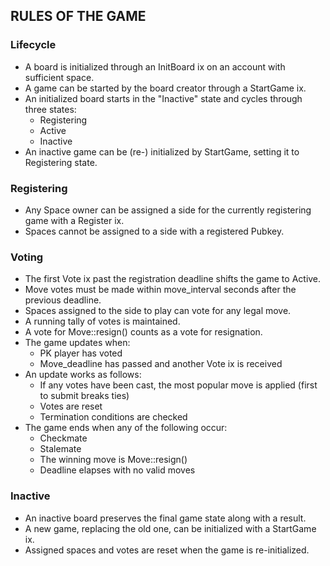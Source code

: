 

## RULES OF THE GAME

### Lifecycle
- A board is initialized through an InitBoard ix on an account with sufficient space.
- A game can be started by the board creator through a StartGame ix.
- An initialized board starts in the "Inactive" state and cycles through three states:
    - Registering
    - Active
    - Inactive
- An inactive game can be (re-) initialized by StartGame, setting it to Registering state.

### Registering
- Any Space owner can be assigned a side for the currently registering game with a Register ix.
- Spaces cannot be assigned to a side with a registered Pubkey.

### Voting
- The first Vote ix past the registration deadline shifts the game to Active.
- Move votes must be made within move_interval seconds after the previous deadline.
- Spaces assigned to the side to play can vote for any legal move.
- A running tally of votes is maintained.
- A vote for Move::resign() counts as a vote for resignation.
- The game updates when:
    - PK player has voted
    - Move_deadline has passed and another Vote ix is received
- An update works as follows:
    - If any votes have been cast, the most popular move is applied (first to submit breaks ties)
    - Votes are reset
    - Termination conditions are checked
- The game ends when any of the following occur:
    - Checkmate
    - Stalemate
    - The winning move is Move::resign()
    - Deadline elapses with no valid moves

### Inactive
- An inactive board preserves the final game state along with a result.
- A new game, replacing the old one, can be initialized with a StartGame ix.
- Assigned spaces and votes are reset when the game is re-initialized.
